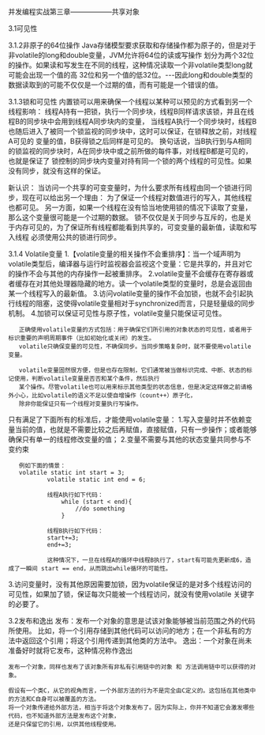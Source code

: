 并发编程实战第三章——————共享对象

3.1可见性

   3.1.2非原子的64位操作
    Java存储模型要求获取和存储操作都为原子的，但是对于非volatile的long和double变量，JVM允许将64位的读或写操作
    划分为两个32位的操作。如果读和写发生在不同的线程，这种情况读取一个非volatile类型long就可能会出现一个值的高
    32位和另一个值的低32位。---因此long和double类型的数据读取到的可能不仅仅是一个过期的值，而有可能是一个错误的值。


   3.1.3锁和可见性
       内置锁可以用来确保一个线程以某种可以预见的方式看到另一个线程影响：
       线程A持有一把锁，执行一个同步块，线程B同样请求该锁，并且在线程B的同步块中会用到线程A同步块内的变量，
       当线程A执行一个同步块时，线程B也随后进入了被同一个锁监视的同步块中，这时可以保证，在锁释放之前，对线程A可见的
       变量的值，B获得锁之后同样是可见的。
       换句话说，当B执行到与A相同的锁监视的同步块时，A在同步块中或之前所做的每件事，对线程B都是可见的，也就是保证了
       锁控制的同步块内变量对持有同一个锁的两个线程的可见性。如果没有同步，就没有这样的保证。

   新认识：
   当访问一个共享的可变变量时，为什么要求所有线程由同一个锁进行同步，现在可以给出另一个理由：
       为了保证一个线程对数值进行的写入，其他线程也都可见。
       另一方面，如果一个线程在没有恰当地使用锁的情况下读取了变量，那么这个变量很可能是一个过期的数据。
       锁不仅仅是关于同步与互斥的，也是关于内存可见的，为了保证所有线程都能看到共享的，可变变量的最新值，读取和写入线程
       必须使用公共的锁进行同步。


   3.1.4 Volatile变量
        1.【volatile变量的相关操作不会重排序】：当一个域声明为volatile类型后，编译器与运行时监视器会监视这个变量：它是共享的，并且对它的操作不会与其他的内存操作一起被重排序。
        2.volatile变量不会缓存在寄存器或者缓存在对其他处理器隐藏的地方。读一个volatile类型的变量时，总是会返回由某一个线程写入的最新值。
        3.访问volatile变量的操作不会加锁，也就不会引起执行线程的阻塞，这使得volatile变量相对于synchronized而言，只是轻量级的同步机制。
        4.加锁可以保证可见性与原子性，volatile变量只能保证可见性。

       正确使用volatile变量的方式包括：用于确保它们所引用的对象状态的可见性，或者用于标识重要的声明周期事件（比如初始化或关闭）的发生。
       volatile只确保变量的可见性，不确保同步。当同步策略复杂时，就不要使用volatile变量。

       volatile变量固然很方便，但是也存在限制，它们通常被当做标识完成、中断、状态的标记使用，判断volatile变量是否否和某个条件，然后执行
       某个操作。尽管volatile也可以用来标示其他类型的状态信息，但是决定这样做之前请格外小心，比如volatile的语义不足以使自增操作（count++）原子化，
       除非你能保证只有一个线程对变量执行写操作。


   只有满足了下面所有的标准后，才能使用volatile变量：
   1.写入变量时并不依赖变量当前的值，也就是不需要比较之后再赋值，直接赋值，只有一步操作；或者能够确保只有单一的线程修改变量的值；
   2.变量不需要与其他的状态变量共同参与不变约束

       例如下面的情景：
       volatile static int start = 3;
               volatile static int end = 6;

               线程A执行如下代码：
                   while (start < end){
                       //do something
                   }

               线程B执行如下代码：
               start+=3;
               end+=3;

               这种情况下，一旦在线程A的循环中线程B执行了，start有可能先更新成6，造成了一瞬间 start == end，从而跳出while循环的可能性。

   3.访问变量时，没有其他原因需要加锁，因为volatile保证的是对多个线程访问的可见性，如果加了锁，保证每次只能被一个线程访问，就没有使用volatile
     关键字的必要了。


3.2发布和逸出
    发布：发布一个对象的意思是试该对象能够被当前范围之外的代码所使用。
        比如，将一个引用存储到其他代码可以访问的地方；在一个非私有的方法中返回这个引用；将这个引用传递到其他类的方法中。
    逸出：一个对象在尚未准备好时就将它发布，这种情况称作逸出

    发布一个对象，同样也发布了该对象所有非私有引用链中的对象 和 方法调用链中可以获得的对象。

    假设有一个类C，从它的视角而言，一个外部方法的行为不是完全由C定义的。这包括在其他类中的方法和C自身可以被覆盖的方法。
    将一个对象传递给外部方法，相当于将这个对象发布了。因为实际上，你并不知道它会激发哪些代码，也不知道外部方法是发布这个对象，
    还是只保留它的引用，以供其他线程使用。















